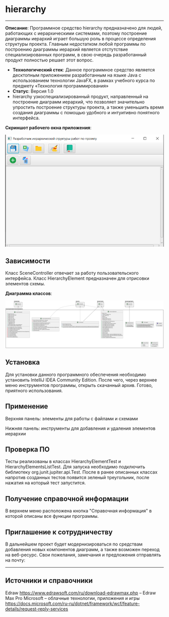 # hierarchy
----------------

**Описание**: Программное средство hierarchy предназначено для людей, работающих с иерархическими системами, поэтому построение диаграммы иерархий играет большую роль в процессе определения структуры проекта. Главным недостатком любой программы по построению диаграммы иерархий является отстутствие специализированных программ, в свою очередь разработанный продукт полностью решает этот вопрос.

  - **Технологический стек**: Данное программное средство является десктопным приложением разработанным на языке Java с использованием технологии JavaFX, в рамках учебного курса по предмету «Технология программирования»
  - **Статус**: Версия 1.0
  - hierarchy узкоспециализированный продукт, направленный на построение диаграмм иерархий, что позволяет значительно упростить построение структуры проекта, а также уменьшить время создания диаграммы с помощью удобного и интуитивно понятного интерфейса.

**Скриншот рабочего окна приложения**:

![avatar](https://github.com/Imahabic/hierarchy/blob/main/s.png)

## Зависимости

Класс SceneController отвечает за работу пользовательского интерфейса.
Класс HierarchyElement предназначен для отрисовки элементов схемы.

**Диаграмма классов**:

![avatar](https://github.com/Imahabic/hierarchy/blob/main/classes.png)

## Установка

Для установки данного программного обеспечения необходимо установить IntelliJ IDEA Community Edition. После чего, через верхнее меню инструментов программы, открыть скачанный архив.
Готово, приятного использования.

## Применение

Верхняя панель: элементы для работы с файлами и схемами

Нижняя панель: инструменты для добавления и удаления элементов иерархии

## Проверка ПО

Тесты реализованы в классах HierarchyElementTest и HierarchyElementsListTest. Для запуска необходимо подключить библиотеку org.junit.jupiter.api.Test. После в ранее описанных классах напротив созданных тестов появится зеленый треугольник, после нажатия на который тест запустится.

## Получение справочной информации

В верхнем меню расположена кнопка "Справочная информация" в которой описаны все функции программы.

## Приглашение к сотрудничеству

В дальнейшем проект будет модернизироваться по средствам добавления новых компонентов диаграмм, а также возможен переход на веб-ресурс.
Свои пожелания, замечания и предложения отправлять на почту:

----

## Источники и справочники
Edraw https://www.edrawsoft.com/ru/download-edrawmax.php – Edraw Max Pro 
Microsoft – облачные технологии, приложения и игры https://docs.microsoft.com/ru-ru/dotnet/framework/wcf/feature-details/request-reply-services

